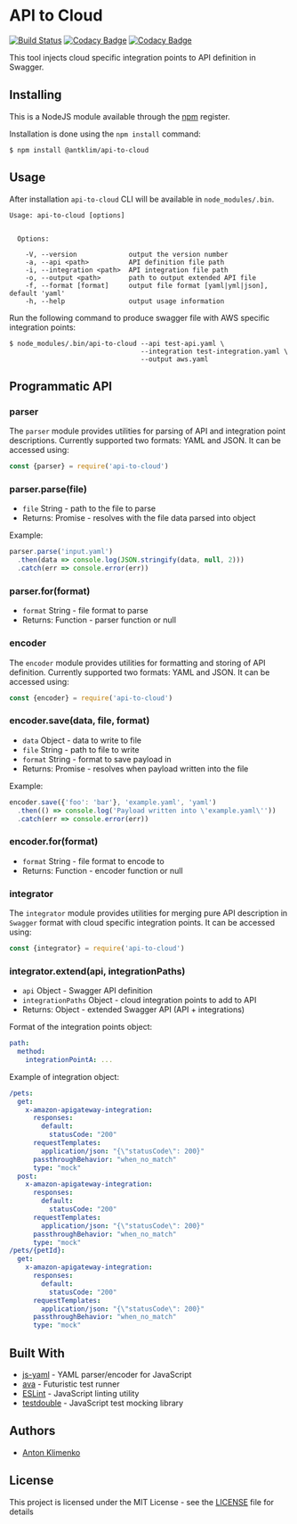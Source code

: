# API to Cloud
[![Build Status](https://travis-ci.org/antklim/api-to-cloud.svg?branch=master)](https://travis-ci.org/antklim/api-to-cloud)
[![Codacy Badge](https://api.codacy.com/project/badge/Grade/51abe20086ae49f6948eb99d3e574d0b)](https://www.codacy.com/app/anton-klimenko/api-to-cloud?utm_source=github.com&amp;utm_medium=referral&amp;utm_content=antklim/api-to-cloud&amp;utm_campaign=Badge_Grade)
[![Codacy Badge](https://api.codacy.com/project/badge/Coverage/51abe20086ae49f6948eb99d3e574d0b)](https://www.codacy.com/app/anton-klimenko/api-to-cloud?utm_source=github.com&utm_medium=referral&utm_content=antklim/api-to-cloud&utm_campaign=Badge_Coverage)

This tool injects cloud specific integration points to API definition in Swagger.

## Installing
This is a NodeJS module available through the [npm](https://www.npmjs.com/) register.

Installation is done using the `npm install` command:

```
$ npm install @antklim/api-to-cloud
```

## Usage
After installation `api-to-cloud` CLI will be available in `node_modules/.bin`.
```
Usage: api-to-cloud [options]


  Options:

    -V, --version             output the version number
    -a, --api <path>          API definition file path
    -i, --integration <path>  API integration file path
    -o, --output <path>       path to output extended API file
    -f, --format [format]     output file format [yaml|yml|json], default 'yaml'
    -h, --help                output usage information
```

Run the following command to produce swagger file with AWS specific integration points:
```
$ node_modules/.bin/api-to-cloud --api test-api.yaml \
                                 --integration test-integration.yaml \
                                 --output aws.yaml
```

## Programmatic API
### parser
The `parser` module provides utilities for parsing of API and integration point descriptions. Currently supported two formats: YAML and JSON. It can be accessed using:
```javascript
const {parser} = require('api-to-cloud')
```

### parser.parse(file)
* `file` String - path to the file to parse
* Returns: Promise - resolves with the file data parsed into object

Example:
```javascript
parser.parse('input.yaml')
  .then(data => console.log(JSON.stringify(data, null, 2)))
  .catch(err => console.error(err))
```

### parser.for(format)
* `format` String - file format to parse
* Returns: Function - parser function or null

### encoder
The `encoder` module provides utilities for formatting and storing of API definition. Currently supported two formats: YAML and JSON. It can be accessed using:
```javascript
const {encoder} = require('api-to-cloud')
```

### encoder.save(data, file, format)
* `data` Object - data to write to file
* `file` String - path to file to write
* `format` String - format to save payload in
* Returns: Promise - resolves when payload written into the file

Example:
```javascript
encoder.save({'foo': 'bar'}, 'example.yaml', 'yaml')
  .then(() => console.log('Payload written into \'example.yaml\''))
  .catch(err => console.error(err))
```

### encoder.for(format)
* `format` String - file format to encode to
* Returns: Function - encoder function or null

### integrator
The `integrator` module provides utilities for merging pure API description in `Swagger` format with cloud specific integration points. It can be accessed using:
```javascript
const {integrator} = require('api-to-cloud')
```

### integrator.extend(api, integrationPaths)
* `api` Object - Swagger API definition
* `integrationPaths` Object - cloud integration points to add to API
* Returns: Object - extended Swagger API (API + integrations)

Format of the integration points object:
```yaml
path:
  method:
    integrationPointA: ...
```

Example of integration object:
```yaml
/pets:
  get:
    x-amazon-apigateway-integration:
      responses:
        default:
          statusCode: "200"
      requestTemplates:
        application/json: "{\"statusCode\": 200}"
      passthroughBehavior: "when_no_match"
      type: "mock"
  post:
    x-amazon-apigateway-integration:
      responses:
        default:
          statusCode: "200"
      requestTemplates:
        application/json: "{\"statusCode\": 200}"
      passthroughBehavior: "when_no_match"
      type: "mock"
/pets/{petId}:
  get:
    x-amazon-apigateway-integration:
      responses:
        default:
          statusCode: "200"
      requestTemplates:
        application/json: "{\"statusCode\": 200}"
      passthroughBehavior: "when_no_match"
      type: "mock"
```

## Built With
* [js-yaml](https://github.com/nodeca/js-yaml) - YAML parser/encoder for JavaScript
* [ava](https://github.com/avajs/ava) - Futuristic test runner
* [ESLint](https://eslint.org/) - JavaScript linting utility
* [testdouble](https://github.com/testdouble/testdouble.js) - JavaScript test mocking library

## Authors
* [Anton Klimenko](https://github.com/antklim)

## License
This project is licensed under the MIT License - see the [LICENSE](https://github.com/antklim/api-to-cloud/blob/master/LICENSE) file for details
